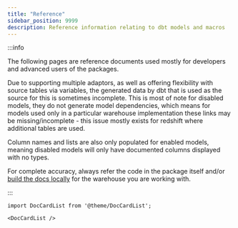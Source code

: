 ```yaml
---
title: "Reference"
sidebar_position: 9999
description: Reference information relating to dbt models and macros
---
```


:::info

The following pages are reference documents used mostly for developers and advanced users of the packages. 

Due to supporting multiple adaptors, as well as offering flexibility with source tables via variables, the generated data by dbt that is used as the source for this is sometimes incomplete. This is most of note for disabled models, they do not generate model dependencies, which means for models used only in a particular warehouse implementation these links may be missing/incomplete - this issue mostly exists for redshift where additional tables are used.

Column names and lists are also only populated for enabled models, meaning disabled models will only have documented columns displayed with no types.

For complete accuracy, always refer the code in the package itself and/or [build the docs locally](https://docs.getdbt.com/reference/commands/cmd-docs) for the warehouse you are working with.

:::

```mdx-code-block
import DocCardList from '@theme/DocCardList';

<DocCardList />
```
